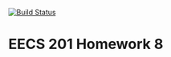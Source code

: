 [![Build Status](https://travis-ci.org/jgjin/csprag-f19-rpn.svg?branch=master)](https://travis-ci.org/jgjin/csprag-f19-rpn)

# EECS 201 Homework 8
